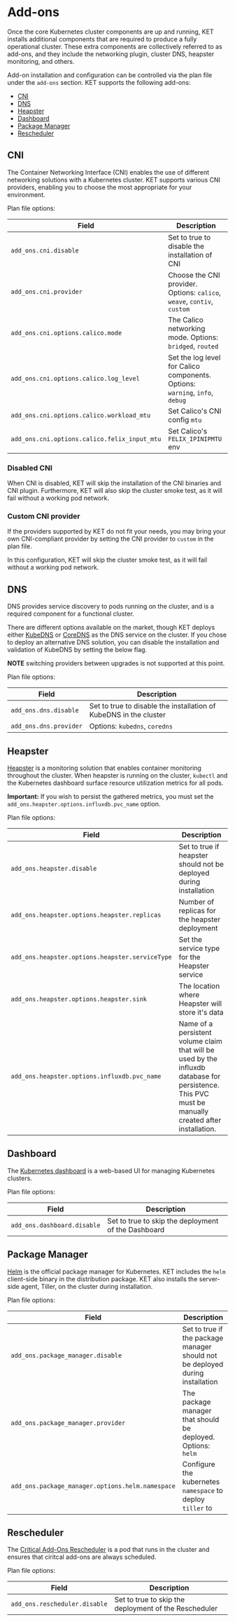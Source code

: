 # Add-ons

Once the core Kubernetes cluster components are up and running, KET installs
additional components that are required to produce a fully operational cluster.
These extra components are collectively referred to as add-ons, and they include
the networking plugin, cluster DNS, heapster monitoring, and others.

Add-on installation and configuration can be controlled via the plan file under 
the `add-ons` section. KET supports the following add-ons:

- [CNI](#cni)
- [DNS](#dns)
- [Heapster](#heapster)
- [Dashboard](#dashboard)
- [Package Manager](#package-manager)
- [Rescheduler](#rescheduler)

## CNI
The Container Networking Interface (CNI) enables the use of different
networking solutions with a Kubernetes cluster. KET supports various 
CNI providers, enabling you to choose the most appropriate for your environment.

Plan file options:

| Field | Description | 
|-------|-------------|
| `add_ons.cni.disable` | Set to true to disable the installation of CNI | 
| `add_ons.cni.provider` | Choose the CNI provider. Options: `calico`, `weave`, `contiv`, `custom` |
| `add_ons.cni.options.calico.mode` | The Calico networking mode. Options: `bridged`, `routed` |
| `add_ons.cni.options.calico.log_level` | Set the log level for Calico components. Options: `warning`, `info`, `debug` |
| `add_ons.cni.options.calico.workload_mtu` | Set Calico's CNI config `mtu` |
| `add_ons.cni.options.calico.felix_input_mtu` | Set Calico's `FELIX_IPINIPMTU` env |

### Disabled CNI
When CNI is disabled, KET will skip the installation of the CNI binaries and CNI plugin.
Furthermore, KET will also skip the cluster smoke test, as it will fail without a working
pod network.

### Custom CNI provider
If the providers supported by KET do not fit your needs, you may bring your own
CNI-compliant provider by setting the CNI provider to `custom` in the plan file.

In this configuration, KET will skip the cluster smoke test, as it will fail without
a working pod network.

## DNS
DNS provides service discovery to pods running on the cluster, and is a required component for a functional cluster. 

There are different options available on the market, though KET deploys either [KubeDNS](https://github.com/kubernetes/dns) or [CoreDNS](https://github.com/coredns/coredns) as the DNS service on the cluster. If you chose to deploy an alternative DNS solution, you can disable the installation and validation of KubeDNS by setting the below flag.

**NOTE** switching providers between upgrades is not supported at this point.

Plan file options:

| Field | Description |
|-------|-------------|
| `add_ons.dns.disable` | Set to true to disable the installation of KubeDNS in the cluster |
| `add_ons.dns.provider` | Options: `kubedns`, `coredns` |

## Heapster
[Heapster](https://github.com/kubernetes/heapster) is a monitoring solution that enables container monitoring throughout
the cluster. When heapster is running on the cluster, `kubectl` and the Kubernetes 
dashboard surface resource utilization metrics for all pods.

**Important:** If you wish to persist the gathered metrics, you must set the `add_ons.heapster.options.influxdb.pvc_name` option.

Plan file options:

| Field | Description |
|---------------|-------------|
| `add_ons.heapster.disable` | Set to true if heapster should not be deployed during installation |
| `add_ons.heapster.options.heapster.replicas`  | Number of replicas for the heapster deployment |
| `add_ons.heapster.options.heapster.serviceType` | Set the service type for the Heapster service |
| `add_ons.heapster.options.heapster.sink` | The location where Heapster will store it's data |
| `add_ons.heapster.options.influxdb.pvc_name` | Name of a persistent volume claim that will be used by the influxdb database for persistence. This PVC must be manually created after installation. |


## Dashboard
The [Kubernetes dashboard](https://github.com/kubernetes/dashboard) is a web-based UI for managing Kubernetes clusters.

Plan file options:

| Field | Description | 
|-------|-------------|
| `add_ons.dashboard.disable` | Set to true to skip the deployment of the Dashboard |


## Package Manager
[Helm](https://github.com/kubernetes/helm) is the official package manager for Kubernetes. KET includes the `helm` client-side binary in the distribution package. KET also installs the server-side agent, Tiller, on the cluster during installation. 

Plan file options:

| Field | Description |
|---------------|-------------|
| `add_ons.package_manager.disable` | Set to true if the package manager should not be deployed during installation |
| `add_ons.package_manager.provider` | The package manager that should be deployed. Options: `helm` |
| `add_ons.package_manager.options.helm.namespace` | Configure the kubernetes `namespace` to deploy `tiller` to |

## Rescheduler
The [Critical Add-Ons Rescheduler](https://kubernetes.io/docs/tasks/administer-cluster/guaranteed-scheduling-critical-addon-pods/) is a pod that runs in the cluster and ensures that ciritcal add-ons are always scheduled.

Plan file options:

| Field | Description | 
|-------|-------------|
| `add_ons.rescheduler.disable` | Set to true to skip the deployment of the Rescheduler |